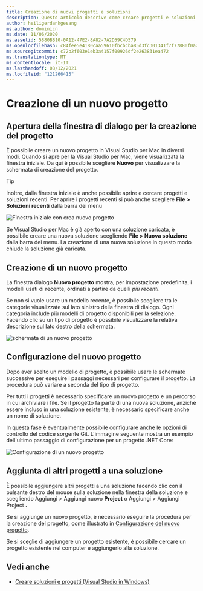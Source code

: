 ```yaml
---
title: Creazione di nuovi progetti e soluzioni
description: Questo articolo descrive come creare progetti e soluzioni in Visual Studio per Mac
author: heiligerdankgesang
ms.author: dominicn
ms.date: 11/06/2020
ms.assetid: 5880BB10-0A12-47E2-8A82-7A2D59C4D579
ms.openlocfilehash: c84fee5e4180caa59610fbcbcba85d3fc301341f7f77880f0a248f6bdde5fa06
ms.sourcegitcommit: c72b2f603e1eb3a4157f00926df2e263831ea472
ms.translationtype: MT
ms.contentlocale: it-IT
ms.lasthandoff: 08/12/2021
ms.locfileid: "121266415"
---
```

# <a name="create-a-new-project"></a>Creazione di un nuovo progetto

## <a name="opening-the-project-creation-dialog"></a>Apertura della finestra di dialogo per la creazione del progetto

È possibile creare un nuovo progetto in Visual Studio per Mac in diversi modi. Quando si apre per la Visual Studio per Mac, viene visualizzata la finestra iniziale. Da qui è possibile scegliere **Nuovo** per visualizzare la schermata di creazione del progetto.

> [!TIP]
> Inoltre, dalla finestra iniziale è anche possibile aprire e cercare progetti e soluzioni recenti. Per aprire i progetti recenti si può anche scegliere **File > Soluzioni recenti** dalla barra dei menu

![Finestra iniziale con crea nuovo progetto](media/first-run-project.png)

Se Visual Studio per Mac è già aperto con una soluzione caricata, è possibile creare una nuova soluzione scegliendo **File > Nuova soluzione** dalla barra dei menu. La creazione di una nuova soluzione in questo modo chiude la soluzione già caricata.

## <a name="creating-a-new-project"></a>Creazione di un nuovo progetto

La finestra dialogo **Nuovo progetto** mostra, per impostazione predefinita, i modelli usati di recente, ordinati a partire da quelli *più recenti*.

Se non si vuole usare un modello recente, è possibile scegliere tra le categorie visualizzate sul lato sinistro della finestra di dialogo. Ogni categoria include più modelli di progetto disponibili per la selezione. Facendo clic su un tipo di progetto è possibile visualizzare la relativa descrizione sul lato destro della schermata.

![schermata di un nuovo progetto](media/project-creation-screen.png)

## <a name="configuring-your-new-project"></a>Configurazione del nuovo progetto

Dopo aver scelto un modello di progetto, è possibile usare le schermate successive per eseguire i passaggi necessari per configurare il progetto. La procedura può variare a seconda del tipo di progetto.

Per tutti i progetti è necessario specificare un nuovo progetto e un percorso in cui archiviare i file. Se il progetto fa parte di una nuova soluzione, anziché essere incluso in una soluzione esistente, è necessario specificare anche un nome di soluzione.

In questa fase è eventualmente possibile configurare anche le opzioni di controllo del codice sorgente Git. L'immagine seguente mostra un esempio dell'ultimo passaggio di configurazione per un progetto .NET Core:

![Configurazione di un nuovo progetto](media/configure-new-project.png)

## <a name="adding-additional-projects-to-a-solution"></a>Aggiunta di altri progetti a una soluzione

È possibile aggiungere altri progetti a una soluzione  facendo clic con il pulsante destro del mouse sulla soluzione nella finestra della soluzione e scegliendo Aggiungi > Aggiungi nuovo **Project** o Aggiungi > Aggiungi Project **.**

Se si aggiunge un nuovo progetto, è necessario eseguire la procedura per la creazione del progetto, come illustrato in [Configurazione del nuovo progetto](#configuring-your-new-project).

Se si sceglie di aggiungere un progetto esistente, è possibile cercare un progetto esistente nel computer e aggiungerlo alla soluzione.

## <a name="see-also"></a>Vedi anche

- [Creare soluzioni e progetti (Visual Studio in Windows)](/visualstudio/ide/creating-solutions-and-projects)
